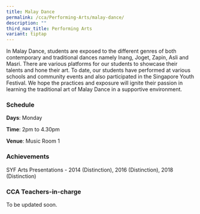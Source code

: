 ```yaml
---
title: Malay Dance
permalink: /cca/Performing-Arts/malay-dance/
description: ""
third_nav_title: Performing Arts
variant: tiptap
---
```

<p>In Malay Dance, students are exposed to the different genres of both contemporary
and traditional dances namely Inang, Joget, Zapin, Asli and Masri. There
are various platforms for our students to showcase their talents and hone
their art. To date, our students have performed at various schools and
community events and also participated in the Singapore Youth Festival.
We hope the practices and exposure will ignite their passion in learning
the traditional art of Malay Dance in a supportive environment.</p>
<h3>Schedule</h3>
<p><strong>Days</strong>: Monday</p>
<p><strong>Time</strong>: 2pm to 4.30pm</p>
<p><strong>Venue</strong>: Music Room 1</p>
<h3>Achievements</h3>
<p>SYF Arts Presentations - 2014 (Distinction), 2016 (Distinction), 2018
(Distinction)</p>
<h3>CCA Teachers-in-charge</h3>
<p>To be updated soon.</p>